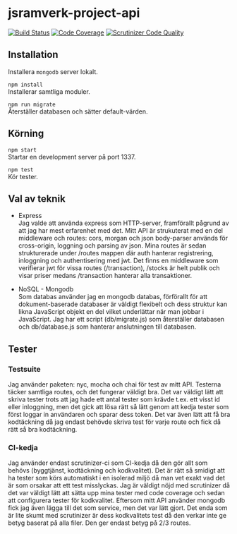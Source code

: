 # jsramverk-project-api

[![Build Status](https://scrutinizer-ci.com/g/Toddez/jsramverk-project-api/badges/build.png?b=main)](https://scrutinizer-ci.com/g/Toddez/jsramverk-project-api/build-status/main)
[![Code Coverage](https://scrutinizer-ci.com/g/Toddez/jsramverk-project-api/badges/coverage.png?b=main)](https://scrutinizer-ci.com/g/Toddez/jsramverk-project-api/?branch=main)
[![Scrutinizer Code Quality](https://scrutinizer-ci.com/g/Toddez/jsramverk-project-api/badges/quality-score.png?b=main)](https://scrutinizer-ci.com/g/Toddez/jsramverk-project-api/?branch=main)

## Installation
Installera `mongodb` server lokalt.

``npm install``  
Installerar samtliga moduler.

``npm run migrate``  
Återställer databasen och sätter default-värden.

## Körning
``npm start``  
Startar en development server på port 1337.

``npm test``  
Kör tester.

## Val av teknik
- Express  
Jag valde att använda express som HTTP-server, framförallt pågrund av att jag har mest erfarenhet med det. Mitt API är strukuterat med en del middleware och routes: cors, morgan och json body-parser används för cross-origin, loggning och parsing av json. Mina routes är sedan strukturerade under /routes mappen där auth hanterar registrering, inloggning och authentisering med jwt. Det finns en middleware som verifierar jwt för vissa routes (/transaction), /stocks är helt publik och visar priser medans /transaction hanterar alla transaktioner.

- NoSQL - Mongodb  
Som databas använder jag en mongodb databas, förförallt för att dokument-baserade databaser är väldigt flexibelt och dess struktur kan likna JavaScript objekt en del vilket underlättar när man jobbar i JavaScript. Jag har ett script (db/migrate.js) som återställer databasen och db/database.js som hanterar anslutningen till databasen.

## Tester
### Testsuite
Jag använder paketen: nyc, mocha och chai för test av mitt API. Testerna täcker samtliga routes, och det fungerar väldigt bra. Det var väldigt lätt att skriva tester trots att jag hade ett antal tester som krävde t.ex. ett visst id eller inloggning, men det gick att lösa rätt så lätt genom att kedja tester som först loggar in användaren och sparar dess token. Det var även lätt att få bra kodtäckning då jag endast behövde skriva test för varje route och fick då rätt så bra kodtäckning.

### CI-kedja
Jag använder endast scrutinizer-ci som CI-kedja då den gör allt som behövs (byggtjänst, kodtäckning och kodkvalitet). Det är rätt så smidigt att ha tester som körs automatiskt i en isolerad miljö då man vet exakt vad det är som orsakar att ett test misslyckas. Jag är väldigt nöjd med scrutinizer då det var väldigt lätt att sätta upp mina tester med code coverage och sedan att configurera tester för kodkvalitet. Eftersom mitt API använder mongodb fick jag även lägga till det som service, men det var lätt gjort. Det enda som är lite skumt med scrutinizer är dess kodkvalitets test då den verkar inte ge betyg baserat på alla filer. Den ger endast betyg på 2/3 routes.

